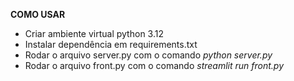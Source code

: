 **COMO USAR**

* Criar ambiente virtual python 3.12
* Instalar dependência em requirements.txt
* Rodar o arquivo server.py com o comando _python server.py_
* Rodar o arquivo front.py com o comando _streamlit run front.py_
